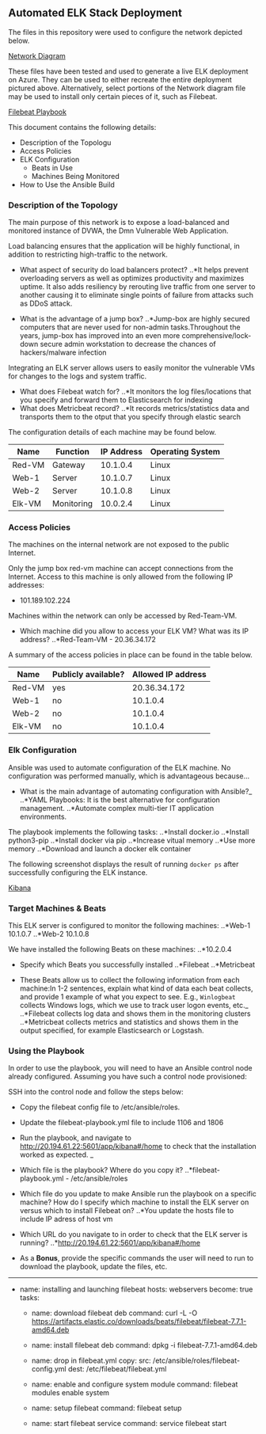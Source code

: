 ## Automated ELK Stack Deployment

The files in this repository were used to configure the network depicted below.

[Network Diagram](https://github.com/SerhatK1/Serhat-Cyber/blob/main/Diagram/NetworkDiagram.PNG)

These files have been tested and used to generate a live ELK deployment on Azure. They can be used to either recreate the entire deployment pictured above. Alternatively, select portions of the Network diagram file may be used to install only certain pieces of it, such as Filebeat.

  [Filebeat Playbook](https://github.com/SerhatK1/Serhat-Cyber/blob/main/Ansible/filebeat-playbook.yml.txt)

This document contains the following details:
- Description of the Topologu
- Access Policies
- ELK Configuration
  - Beats in Use
  - Machines Being Monitored
- How to Use the Ansible Build


### Description of the Topology

The main purpose of this network is to expose a load-balanced and monitored instance of DVWA, the Dmn Vulnerable Web Application.

Load balancing ensures that the application will be highly functional, in addition to restricting high-traffic to the network.
 * What aspect of security do load balancers protect? 
 ..*It helps prevent overloading servers as well as optimizes productivity and maximizes uptime. It also adds resiliency by rerouting live traffic from one server to another causing it to eliminate single points of failure from attacks such as DDoS attack.

 * What is the advantage of a jump box?
  ..*Jump-box are highly secured computers that are never used for non-admin tasks.Throughout the years, jump-box has improved into an even more comprehensive/lock-down secure admin workstation to decrease the chances of hackers/malware infection

Integrating an ELK server allows users to easily monitor the vulnerable VMs for changes to the logs and system traffic.
 * What does Filebeat watch for?
..*It monitors the log files/locations that you specify and forward them to Elasticsearch for indexing
 * What does Metricbeat record?
..*It records metrics/statistics data and transports them to the otput that you specify through elastic search

The configuration details of each machine may be found below.

| Name   | Function   | IP Address | Operating System |
|--------|------------|------------|------------------|
| Red-VM | Gateway    | 10.1.0.4   | Linux            |
| Web-1  | Server     | 10.1.0.7   | Linux            |
| Web-2  | Server     | 10.1.0.8   | Linux            |
| Elk-VM | Monitoring | 10.0.2.4   | Linux            |

### Access Policies

The machines on the internal network are not exposed to the public Internet. 

Only the jump box red-vm machine can accept connections from the Internet. Access to this machine is only allowed from the following IP addresses:
 * 101.189.102.224

Machines within the network can only be accessed by Red-Team-VM.
* Which machine did you allow to access your ELK VM? What was its IP address?
 ..*Red-Team-VM - 20.36.34.172

A summary of the access policies in place can be found in the table below.

| Name   | Publicly available? | Allowed IP address |
|--------|---------------------|--------------------|
| Red-VM | yes                 | 20.36.34.172       |
| Web-1  | no                  | 10.1.0.4           |
| Web-2  | no                  | 10.1.0.4           |
| Elk-VM | no                  | 10.1.0.4           |

### Elk Configuration

Ansible was used to automate configuration of the ELK machine. No configuration was performed manually, which is advantageous because...
* What is the main advantage of automating configuration with Ansible?_
 ..*YAML Playbooks: It is the best alternative for configuration management.
 ..*Automate complex multi-tier IT application environments.

The playbook implements the following tasks:
 ..*Install docker.io
 ..*Install python3-pip
 ..*Install docker via pip
 ..*Increase vitual memory
 ..*Use more memory
 ..*Download and launch a docker elk container


The following screenshot displays the result of running `docker ps` after successfully configuring the ELK instance.

[Kibana](https://github.com/SerhatK1/Serhat-Cyber/blob/main/Diagram/Kibana%20Homepage.png)

### Target Machines & Beats
This ELK server is configured to monitor the following machines:
 ..*Web-1 10.1.0.7
 ..*Web-2 10.1.0.8

We have installed the following Beats on these machines:
 ..*10.2.0.4
* Specify which Beats you successfully installed
 ..*Filebeat
 ..*Metricbeat

* These Beats allow us to collect the following information from each machine:In 1-2 sentences, explain what kind of data each beat collects, and provide 1 example of what you expect to see. E.g., `Winlogbeat` collects Windows logs, which we use to track user logon events, etc._
 ..*Filebeat collects log data and shows them in the monitoring clusters
 ..*Metricbeat collects metrics and statistics and shows them in the output specified, for example Elasticsearch or Logstash.

### Using the Playbook
In order to use the playbook, you will need to have an Ansible control node already configured. Assuming you have such a control node provisioned: 

SSH into the control node and follow the steps below:
 * Copy the filebeat config file to /etc/ansible/roles.
 * Update the filebeat-playbook.yml file to include 1106 and 1806
 * Run the playbook, and navigate to http://20.194.61.22:5601/app/kibana#/home to check that the installation worked as expected.
_
 * Which file is the playbook? Where do you copy it?
..*filebeat-playbook.yml - /etc/ansible/roles
 * Which file do you update to make Ansible run the playbook on a specific machine? How do I specify which machine to install the ELK server on versus which to install Filebeat on?
..*You update the hosts file to include IP adress of host vm
 * Which URL do you navigate to in order to check that the ELK server is running?
..*http://20.194.61.22:5601/app/kibana#/home

 * As a **Bonus**, provide the specific commands the user will need to run to download the playbook, update the files, etc.

---
  - name: installing and launching filebeat
	   hosts: webservers
       become: true
       tasks:

	   - name: download filebeat deb
  	     command: curl -L -O https://artifacts.elastic.co/downloads/beats/filebeat/filebeat-7.7.1-amd64.deb

	   - name: install filebeat deb
  	     command: dpkg -i filebeat-7.7.1-amd64.deb

	   - name: drop in filebeat.yml
  	     copy:
   	       src: /etc/ansible/roles/filebeat-config.yml
   	       dest: /etc/filebeat/filebeat.yml

	   - name: enable and configure system module
  	     command: filebeat modules enable system

	   - name: setup filebeat
  	     command: filebeat setup

	   - name: start filebeat service
  	    command: service filebeat start
